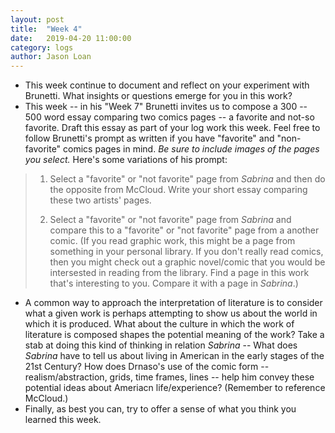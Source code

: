```yaml
---
layout: post
title:  "Week 4" 
date:   2019-04-20 11:00:00
category: logs
author: Jason Loan 
---
```


* This week continue to document and reflect on your experiment with Brunetti. What insights or questions emerge for you in this work? 
* This week -- in his "Week 7" Brunetti invites us to compose a 300 -- 500 word essay comparing two comics pages -- a favorite and not-so favorite. Draft this essay as part of your log work this week. Feel free to follow Brunetti's prompt as written if you have "favorite" and "non-favorite" comics pages in mind. *Be sure to include images of the pages you select.* Here's some variations of his prompt:

> 1. Select a "favorite" or "not favorite" page from *Sabrina* and then do the opposite from McCloud. Write your short essay comparing these two artists' pages.
> 
> 2. Select a "favorite" or "not favorite" page from *Sabrina* and compare this to a "favorite" or "not favorite" page from a another comic. (If you read graphic work, this might be a page from something in your personal library. If you don't really read comics, then you might check out a graphic novel/comic that you would be intersested in reading from the library. Find a page in this work that's interesting to you. Compare it with a page in *Sabrina*.)


* A common way to approach the interpretation of literature is to consider what a given work is perhaps attempting to show us about the world in which it is produced. What about the culture in which the work of literature is composed shapes the potential meaning of the work? Take a stab at doing this kind of thinking in relation *Sabrina* -- What does *Sabrina* have to tell us about living in American in the early stages of the 21st Century? How does Drnaso's use of the comic form -- realism/abstraction, grids, time frames, lines -- help him convey these potential ideas about Ameriacn life/experience? (Remember to reference McCloud.)
* Finally, as best you can, try to offer a sense of what you think you learned this week.
